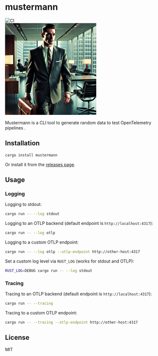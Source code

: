 # mustermann

![CI](https://github.com/schultyy/mustermann/actions/workflows/ci.yml/badge.svg)
<br />
<img src="picture.jpeg" alt="Mustermann" width="300">

Mustermann is a CLI tool to generate random data to test OpenTelemetry pipelines .

## Installation

```bash
cargo install mustermann
```

Or install it from the [releases page](https://github.com/schultyy/mustermann/releases).

## Usage

### Logging

Logging to stdout:

```bash
cargo run -- --log stdout
```

Logging to an OTLP backend (default endpoint is `http://localhost:4317`):

```bash
cargo run -- --log otlp
```

Logging to a custom OTLP endpoint:

```bash
cargo run -- --log otlp --otlp-endpoint http://other-host:4317
```

Set a custom log level via `RUST_LOG` (works for stdout and OTLP):

```bash
RUST_LOG=DEBUG cargo run -- --log stdout
```

### Tracing

Tracing to an OTLP backend (default endpoint is `http://localhost:4317`):

```bash
cargo run -- --tracing
```

Tracing to a custom OTLP endpoint:

```bash
cargo run -- --tracing --otlp-endpoint http://other-host:4317
```

## License

MIT
